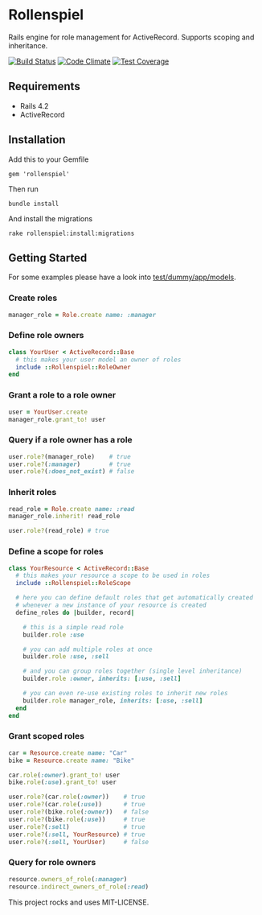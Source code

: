 # Rollenspiel

Rails engine for role management for ActiveRecord. Supports scoping and inheritance.

[![Build Status](https://travis-ci.org/bsingr/rollenspiel.svg)](https://travis-ci.org/bsingr/rollenspiel)
[![Code Climate](https://codeclimate.com/github/bsingr/rollenspiel/badges/gpa.svg)](https://codeclimate.com/github/bsingr/rollenspiel)
[![Test Coverage](https://codeclimate.com/github/bsingr/rollenspiel/badges/coverage.svg)](https://codeclimate.com/github/bsingr/rollenspiel)

## Requirements

  * Rails 4.2
  * ActiveRecord

## Installation

Add this to your Gemfile

    gem 'rollenspiel'

Then run

    bundle install

And install the migrations

    rake rollenspiel:install:migrations

## Getting Started

For some examples please have a look into [test/dummy/app/models](test/dummy/app/models).

### Create roles

```ruby
manager_role = Role.create name: :manager
```

### Define role owners

```ruby
class YourUser < ActiveRecord::Base
  # this makes your user model an owner of roles
  include ::Rollenspiel::RoleOwner
end
```

### Grant a role to a role owner

```ruby
user = YourUser.create
manager_role.grant_to! user
```

### Query if a role owner has a role

```ruby
user.role?(manager_role)    # true
user.role?(:manager)        # true
user.role?(:does_not_exist) # false
```

### Inherit roles

```ruby
read_role = Role.create name: :read
manager_role.inherit! read_role

user.role?(read_role) # true
```

### Define a scope for roles

```ruby
class YourResource < ActiveRecord::Base
  # this makes your resource a scope to be used in roles
  include ::Rollenspiel::RoleScope

  # here you can define default roles that get automatically created
  # whenever a new instance of your resource is created
  define_roles do |builder, record|

    # this is a simple read role
    builder.role :use

    # you can add multiple roles at once
    builder.role :use, :sell

    # and you can group roles together (single level inheritance)
    builder.role :owner, inherits: [:use, :sell]

    # you can even re-use existing roles to inherit new roles
    builder.role manager_role, inherits: [:use, :sell]
  end
end
```

### Grant scoped roles

```ruby
car = Resource.create name: "Car"
bike = Resource.create name: "Bike"

car.role(:owner).grant_to! user
bike.role(:use).grant_to! user

user.role?(car.role(:owner))    # true
user.role?(car.role(:use))      # true
user.role?(bike.role(:owner))   # false
user.role?(bike.role(:use))     # true
user.role?(:sell)               # true
user.role?(:sell, YourResource) # true
user.role?(:sell, YourUser)     # false
```

### Query for role owners

```ruby
resource.owners_of_role(:manager)
resource.indirect_owners_of_role(:read)
```


This project rocks and uses MIT-LICENSE.
